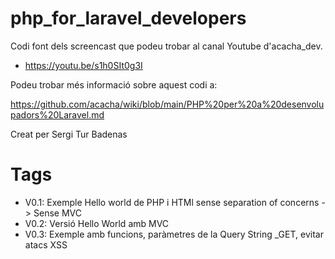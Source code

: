 # php_for_laravel_developers

Codi font dels screencast que podeu trobar al canal Youtube d'acacha_dev.

- https://youtu.be/s1h0SIt0g3I

Podeu trobar més informació sobre aquest codi a:

https://github.com/acacha/wiki/blob/main/PHP%20per%20a%20desenvolupadors%20Laravel.md

Creat per Sergi Tur Badenas

# Tags

- V0.1: Exemple Hello world de PHP i HTMl sense separation of concerns -> Sense MVC
- V0.2: Versió Hello World amb MVC
- V0.3: Exemple amb funcions, paràmetres de la Query String _GET, evitar atacs XSS
